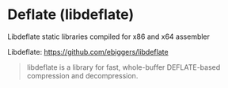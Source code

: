# Deflate (libdeflate)

Libdeflate static libraries compiled for x86 and x64 assembler 

Libdeflate: https://github.com/ebiggers/libdeflate

> libdeflate is a library for fast, whole-buffer DEFLATE-based compression and
>decompression.

